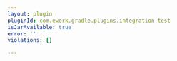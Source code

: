 ```yaml
---
layout: plugin
pluginId: com.ewerk.gradle.plugins.integration-test
isJarAvailable: true
error: ''
violations: []

---
```

